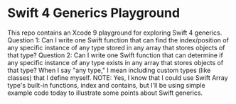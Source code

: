 # Swift 4 Generics Playground

This repo contains an Xcode 9 playground for exploring Swift 4 generics. Question 1: Can I write one Swift function that can find the index/position of any specific instance of any type stored in any array that stores objects of that type? Question 2: Can I write one Swift function that can determine if any specific instance of any type exists in any array that stores objects of that type? When I say "any type," I mean including custom types (like classes) that I define myself. NOTE: Yes, I know that I could use Swift Array type's built-in functions, index and contains, but I'll be using simple example code today to illustrate some points about Swift generics.
